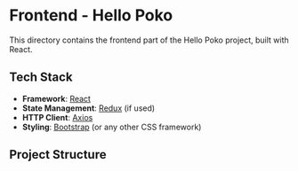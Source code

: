 # Frontend - Hello Poko

This directory contains the frontend part of the Hello Poko project, built with React.

## Tech Stack

- **Framework**: [React](https://reactjs.org/)
- **State Management**: [Redux](https://redux.js.org/) (if used)
- **HTTP Client**: [Axios](https://axios-http.com/)
- **Styling**: [Bootstrap](https://getbootstrap.com/) (or any other CSS framework)

## Project Structure
